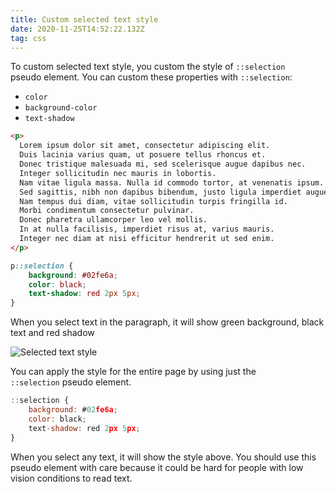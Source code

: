 ```yaml
---
title: Custom selected text style
date: 2020-11-25T14:52:22.132Z
tag: css
---
```

To custom selected text style, you custom the style of `::selection` pseudo element. You can custom these properties with `::selection`:

* `color`
* `background-color`
* `text-shadow`

```html
<p>
  Lorem ipsum dolor sit amet, consectetur adipiscing elit. 
  Duis lacinia varius quam, ut posuere tellus rhoncus et. 
  Donec tristique malesuada mi, sed scelerisque augue dapibus nec. 
  Integer sollicitudin nec mauris in lobortis. 
  Nam vitae ligula massa. Nulla id commodo tortor, at venenatis ipsum. 
  Sed sagittis, nibh non dapibus bibendum, justo ligula imperdiet augue, lacinia ultrices sem purus et erat. 
  Nam tempus dui diam, vitae sollicitudin turpis fringilla id. 
  Morbi condimentum consectetur pulvinar. 
  Donec pharetra ullamcorper leo vel mollis. 
  In at nulla facilisis, imperdiet risus at, varius mauris. 
  Integer nec diam at nisi efficitur hendrerit ut sed enim.  
</p>
```

```css
p::selection {
	background: #02fe6a;
	color: black;
	text-shadow: red 2px 5px;
}
```

When you select text in the paragraph, it will show green background, black text and red shadow

![Selected text style](/uploads/selection_image.png "Selected text style")

You can apply the style for the entire page by using just the `::selection` pseudo element. 

```javascript
::selection {
	background: #02fe6a;
	color: black;
	text-shadow: red 2px 5px;
}
```

When you select any text, it will show the style above. You should use this pseudo element with care because it could be hard for people with low vision conditions to read text.